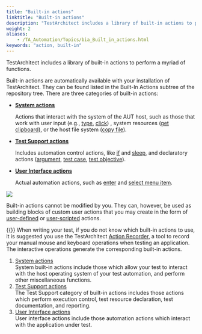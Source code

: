 ```yaml
--- 
title: "Built-in actions"
linktitle: "Built-in actions"
description: "TestArchitect includes a library of built-in actions to perform a myriad of functions."
weight: 2
aliases: 
    - /TA_Automation/Topics/bia_Built_in_actions.html
keywords: "action, built-in"
---
```


TestArchitect includes a library of built-in actions to perform a myriad of functions.

Built-in actions are automatically available with your installation of TestArchitect. They can be found listed in the Built-In Actions subtree of the repository tree. There are three categories of built-in actions:

-   **[System actions](/automation-guide/action-based-testing-language/built-in-actions/system-actions/)**

    Actions that interact with the system of the AUT host, such as those that work with user input \(e.g., [type](/automation-guide/action-based-testing-language/built-in-actions/system-actions/keyboard/type), [click](/automation-guide/action-based-testing-language/built-in-actions/system-actions/mouse/click)\) , system resources \([get clipboard](/automation-guide/action-based-testing-language/built-in-actions/system-actions/clipboard/get-clipboard)\), or the host file system \([copy file](/automation-guide/action-based-testing-language/built-in-actions/system-actions/file-and-folder/copy-file)\).

-   **[Test Support actions](/automation-guide/action-based-testing-language/built-in-actions/test-support-actions/)**

    Includes automation control actions, like [if](/automation-guide/action-based-testing-language/built-in-actions/test-support-actions/control-flow/if) and [sleep](/automation-guide/action-based-testing-language/built-in-actions/test-support-actions/timing/sleep), and declaratory actions \([argument](/automation-guide/action-based-testing-language/built-in-actions/test-support-actions/action-definition/argument), [test case](/automation-guide/action-based-testing-language/built-in-actions/test-support-actions/documentary/test-case), [test objective](/automation-guide/action-based-testing-language/built-in-actions/test-support-actions/documentary/test-objective)\).

-   **[User Interface actions](/automation-guide/action-based-testing-language/built-in-actions/user-interface-actions/)**

    Actual automation actions, such as [enter](/automation-guide/action-based-testing-language/built-in-actions/user-interface-actions/control-element/enter) and [select menu item](/automation-guide/action-based-testing-language/built-in-actions/user-interface-actions/toolbar-menu-scrollbar/select-menu-item).


![](/images/TA_Help/Images/Tree_with_built_in_actions.png)

Built-in actions cannot be modified by you. They can, however, be used as building blocks of custom user actions that you may create in the form of [user-defined](/user-guide/support/glossary-of-terms/action-application-level) or [user-scripted](/user-guide/support/glossary-of-terms/action-user-scripted) actions.

{{<tip>}} When writing your test, if you do not know which built-in actions to use, it is suggested you use the TestArchitect [Action Recorder](/user-guide/actions/action-recorder/), a tool to record your manual mouse and keyboard operations when testing an application. The interactive operations generate the corresponding built-in actions.

1.  [System actions](/automation-guide/action-based-testing-language/built-in-actions/system-actions/)  
System built-in actions include those which allow your test to interact with the host operating system of your test automation, and perform other miscellaneous functions.
2.  [Test Support actions](/automation-guide/action-based-testing-language/built-in-actions/test-support-actions/)  
The Test Support category of built-in actions includes those actions which perform execution control, test resource declaration, test documentation, and reporting.
3.  [User Interface actions](/automation-guide/action-based-testing-language/built-in-actions/user-interface-actions/)  
User interface actions include those automation actions which interact with the application under test.



